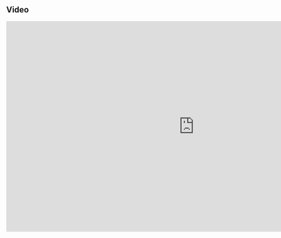 
## Video

<iframe width="1000px" height="562px" src="https://www.youtube.com/embed/4VZZbxWL8jA" frameborder="0" allow="accelerometer; autoplay; clipboard-write; encrypted-media; gyroscope; picture-in-picture" allowfullscreen style="display: flex;margin-left: auto;margin-right: auto;"/>

## Project Summary
The goal of our project is to train a Minecraft agent to navigate an environment consisting of a row of n chests and 
1 goal chest to retrieve and store items in an efficient manner given a distribution of items. The distribution will 
be determined by a "simulated user" who will send retrieval and storage commands to the agent. The result of the 
retrieval commands will accumulate in the goal chest.  To do this the agent must optimize the placement of these 
items based on the retrieval requirements of the items. The final goal of this project would be to create an agent 
which can effectively store and retrieve items with the least amount of delays moving items around to optimize 
retrieval for each request.


## Approach
Our environment was a straight line of chests which each contain a random amount of distributed items. Each "type" of 
chest is marked by the block in front of it on the floor (see below); 
as follows: 
- Iron = mission complete (no chest)
- Emerald = result chest (chest to deposit the request after completion)
- Diamond = deposited chest (chest to hold some unspecified amount of items)


<img src="static/setup.png" style="width:1000px;"/>

Our agent is setup with several pieces of information and a simple action set. In terms of information, the agent has 
the probability distribution of the items passed, and has the ability to take a few discrete actions -- move left/right,
open/close chests and pick up certain items. 
 
Our current approach is using a greedy algorithm to minimize the steps to get the result. Our current algorithm 
supports a single retrieval step and gathers the correct amount of requested goods from the simulated user requests. 
By using this algorithm we have set a baseline heuristic in order to complete our retrieval goal. Our agent only has
knowledge of the chest contents and it's own inventory contents. Based on these two observations and the simulated 
users goal value the agent searches through the chests to find the correct amount of materials in the chest. As the
agent moves through the chests it takes the required amount of materials that the goal user asked for until it has 
reached the goal value. This approach currently doesn't support swapping items in chests to make future runs faster 
which is one of the things planned for the future. The current setup and heuristic only being the user simulated goal 
is also something we need to work on and we will be adding more heuristics in order to improve the search capability. 
The current actions are agent can do is open and close chests take items in and out of the chests and place them into 
the goal chest at the end of its mission. 

## Evaluation

### Qualitative
To support our method as well as show clear signs where we can improve the method we ran our test which consisted of a 
simulated user giving one command to gather a certain amount of materials 100 times and compared this to a normalized 
based on the amount of items requested and the distribution of the materials. Our agent manages to properly retrieve 
the items of the request and returns them to the chest, fulfilling our qualitative requirements setup.

As you can see below, depending on what is requested for (see the "Retrieving..." section of the 1st screenshot), 
it can pick the selections needed and will ultimately distribute it to the result chest (see the second screenshot ).
This is our first qualitative runtime test, testing that it can properly perform given a single request, issued for a 
single item over a simple test case.

<img src="static/runtimeScreenShot.png" style="width:1000px;"/>
<img src="static/runtimeScreenShot2.png" style="width:1000px;"/>


In a more complex (and practical) case, we also are able to respond to multiple requests for multiple materials, shown
in the photo below during collection, and after results are placed in the resulting chest  
<img src="static/runtimeScreenShot3.png" style="width:1000px;"/>

### Quantitative
In terms of quantitative analysis, we did a plot of the runtime performance. How exactly we scored the system was as 
follows:  
- Every step has a score of 1  
To calculate the score we used the following formula to normalize it for all inputs:  
$$ \sum_x\frac{(score)(P_x)}{(n_x)} $$  
Where 
- score = score of steps
- P_x = probability of given item x to be selected (given to us as the probability distribution)
- n_x = number of times given item x was requested

The runtime graph is shown below, however, due to the lack of optimizations it seems eratic and spikes every so often 
without any improvements -- definitely a place for improvement.

<img src="static/bruteForceWithProblems.png" style="width:1000px;"/>

## Future Plans
Currently, we have essentially created a very simple case that would (theoretically) be the fastest traversal over all 
chests. However, in the future, we plan on implementing two key changes -- first our runtimes will be over a selected
time frame, and the agent will be allowed to "remember" their past actions. Second, we plan on implementing a new 
approach -- we have been looking into the Multi-Armed Bandit problem for possible implementation ideas, and other
exploration vs exploitation possible traversal algorithms that may assist in our algorithm to help with creating 
improvement.

Below is a graph with a new scoring system, adding penalty for opening chests to encourage more direct findings of 
better chests to choose from, and subsequently better results.

<img src="static/statusBruteForcePerformance.png" style="width:1000px;"/>

## Resources
We used some malmo documentation found in [here for XML](https://microsoft.github.io/malmo/0.21.0/Schemas/MissionHandlers.html) and 
[for agents](http://microsoft.github.io/malmo/0.30.0/Documentation/annotated.html) 

For the Multi-Armed Bandit problem, see [here](https://towardsdatascience.com/solving-the-multi-armed-bandit-problem-b72de40db97c)
for an excellent explanation

Also, a great deal of thanks to Professor Singh and his wonderful TA Mr.Nottingham for providing guidance, and all those
who contributed to Campus Wire

